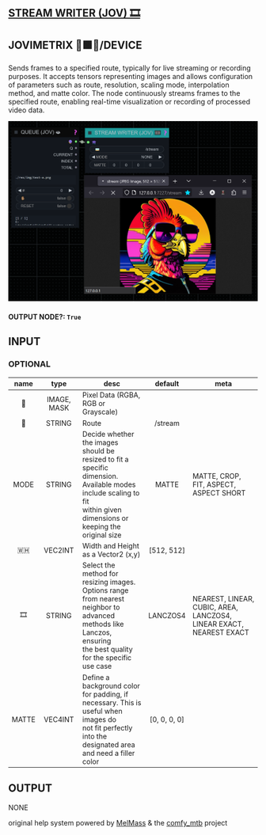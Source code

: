 ## [STREAM WRITER (JOV) 🎞️](https://github.com/Amorano/Jovimetrix-examples/blob/master/node/STREAM%20WRITER/STREAM%20WRITER.md)

## JOVIMETRIX 🔺🟩🔵/DEVICE


Sends frames to a specified route, typically for live streaming or recording purposes. It accepts tensors representing images and allows configuration of parameters such as route, resolution, scaling mode, interpolation method, and matte color. The node continuously streams frames to the specified route, enabling real-time visualization or recording of processed video data.


![STREAM WRITER](https://raw.githubusercontent.com/Amorano/Jovimetrix-examples/master/node/STREAM%20WRITER/STREAM%20WRITER.png)

#### OUTPUT NODE?: `True`

## INPUT

### OPTIONAL

name | type | desc | default | meta
:---:|:---:|---|:---:|---
👾  |  IMAGE, MASK  | Pixel Data (RGBA, RGB or Grayscale) |  | 
🚌  |  STRING  | Route | /stream | 
MODE  |  STRING  | Decide whether the images should be<br>resized to fit a specific dimension.<br>Available modes include scaling to fit<br>within given dimensions or keeping the<br>original size | MATTE | MATTE, CROP, FIT, ASPECT, ASPECT SHORT
🇼🇭  |  VEC2INT  | Width and Height as a Vector2 (x,y) | [512, 512] | 
🎞️  |  STRING  | Select the method for resizing images.<br>Options range from nearest neighbor to<br>advanced methods like Lanczos, ensuring<br>the best quality for the specific use case | LANCZOS4 | NEAREST, LINEAR, CUBIC, AREA, LANCZOS4,<br>LINEAR EXACT, NEAREST EXACT
MATTE  |  VEC4INT  | Define a background color for padding, if<br>necessary. This is useful when images do<br>not fit perfectly into the designated area<br>and need a filler color | [0, 0, 0, 0] | 

## OUTPUT

NONE

original help system powered by [MelMass](https://github.com/melMass) & the [comfy_mtb](https://github.com/melMass/comfy_mtb) project